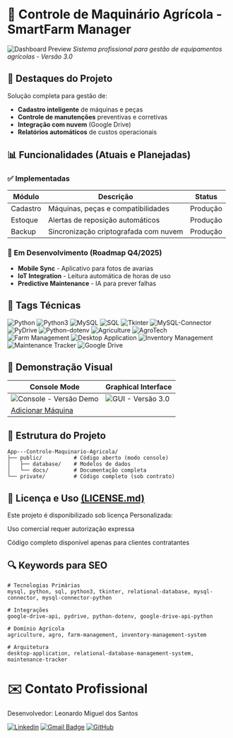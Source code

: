 # 🚜 Controle de Maquinário Agrícola - SmartFarm Manager

![Dashboard Preview](https://i.imgur.com/Lo61pnZ.png)
*Sistema profissional para gestão de equipamentos agrícolas - Versão 3.0*

## 🌟 Destaques do Projeto
Solução completa para gestão de:
- **Cadastro inteligente** de máquinas e peças
- **Controle de manutenções** preventivas e corretivas
- **Integração com nuvem** (Google Drive)
- **Relatórios automáticos** de custos operacionais

## 📊 Funcionalidades (Atuais e Planejadas)

### ✅ Implementadas
| Módulo          | Descrição                                  | Status       |
|-----------------|-------------------------------------------|-------------|
| Cadastro        | Máquinas, peças e compatibilidades        | Produção    |
| Estoque         | Alertas de reposição automáticos          | Produção    |
| Backup          | Sincronização criptografada com nuvem     | Produção    |

### 🚧 Em Desenvolvimento (Roadmap Q4/2025)
- **Mobile Sync** - Aplicativo para fotos de avarias
- **IoT Integration** - Leitura automática de horas de uso
- **Predictive Maintenance** - IA para prever falhas

## 🔖 Tags Técnicas

<p align="left">
  <!-- Linguagens e Bancos -->
  <img src="https://img.shields.io/badge/Python-3776AB?logo=python&logoColor=white" alt="Python">
  <img src="https://img.shields.io/badge/Python3-3776AB?logo=python&logoColor=white" alt="Python3">
  <img src="https://img.shields.io/badge/MySQL-4479A1?logo=mysql&logoColor=white" alt="MySQL">
  <img src="https://img.shields.io/badge/SQL-003B57?logo=sql&logoColor=white" alt="SQL">
  
  <!-- Frameworks e Bibliotecas -->
  <img src="https://img.shields.io/badge/Tkinter-3776AB?logo=python&logoColor=white" alt="Tkinter">
  <img src="https://img.shields.io/badge/MySQL_Connector-4479A1?logo=mysql&logoColor=white" alt="MySQL-Connector">
  <img src="https://img.shields.io/badge/PyDrive-4285F4?logo=google-drive&logoColor=white" alt="PyDrive">
  <img src="https://img.shields.io/badge/PythonDotEnv-3776AB?logo=python&logoColor=white" alt="Python-dotenv">
  
  <!-- Domínios de Aplicação -->
  <img src="https://img.shields.io/badge/Agriculture-81C14B?logo=leaf&logoColor=white" alt="Agriculture">
  <img src="https://img.shields.io/badge/AgroTech-3D8B37?logo=tree&logoColor=white" alt="AgroTech">
  <img src="https://img.shields.io/badge/Farm_Management-5F9E4E?logo=field&logoColor=white" alt="Farm Management">
  
  <!-- Tipos de Aplicação -->
  <img src="https://img.shields.io/badge/Desktop_App-0078D7?logo=windows&logoColor=white" alt="Desktop Application">
  <img src="https://img.shields.io/badge/Inventory_System-FF9E0F?logo=clipboard-list&logoColor=white" alt="Inventory Management">
  <img src="https://img.shields.io/badge/Maintenance_Tracker-00B0FF?logo=tools&logoColor=white" alt="Maintenance Tracker">
  <img src="https://img.shields.io/badge/Google_Drive-4285F4?logo=google-drive&logoColor=white" alt="Google Drive">
</p>

## 📸 Demonstração Visual
| Console Mode                  | Graphical Interface             |
|-------------------------------|---------------------------------|
| ![Console - Versão Demo](docs/screenshots/console_mode.png) | ![GUI - Versão 3.0](https://i.imgur.com/Lo61pnZ.png) |
| [Adicionar Máquina](https://i.imgur.com/iIzKh9m.png)|

## 📂 Estrutura do Projeto
```plaintext
App---Controle-Maquinario-Agricola/
├── public/          # Código aberto (modo console)
│   ├── database/    # Modelos de dados
│   └── docs/        # Documentação completa
└── private/         # Código completo (sob contrato)
```

## 📄 Licença e Uso [(LICENSE.md)](https://github.com/LeoMSgit/App---Controle-Maquinario-Agricola/blob/main/LICENSE.md)
Este projeto é disponibilizado sob licença Personalizada:

Uso comercial requer autorização expressa

Código completo disponível apenas para clientes contratantes


## 🔍 Keywords para SEO
```plaintext
# Tecnologias Primárias
mysql, python, sql, python3, tkinter, relational-database, mysql-connector, mysql-connector-python

# Integrações
google-drive-api, pydrive, python-dotenv, google-drive-api-python

# Domínio Agrícola
agriculture, agro, farm-management, inventory-management-system

# Arquitetura
desktop-application, relational-database-management-system, maintenance-tracker
```

# ✉️ Contato Profissional
Desenvolvedor: Leonardo Miguel dos Santos

[![Linkedin](https://img.shields.io/badge/-LinkedIn/leomsantos-blue?style=flat-square&logo=Linkedin&logoColor=white&link=https://www.linkedin.com/in/leomsantos/)](https://www.linkedin.com/in/leomsantos/)
[![Gmail Badge](https://img.shields.io/badge/-leoms--98@hotmail.com-D14836?style=flat-square&logo=Gmail&logoColor=white)](mailto:leoms-98@hotmail.com)
[![GitHub](https://img.shields.io/github/followers/LeoMSgit?label=follow&style=social)](https://github.com/LeoMSgit)
